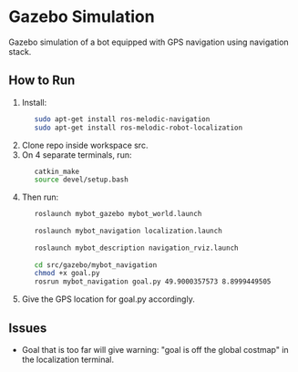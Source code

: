 # Gazebo Simulation
  Gazebo simulation of a bot equipped with GPS navigation using navigation stack.
  
## How to Run
   1. Install:
      ```bash
         sudo apt-get install ros-melodic-navigation
         sudo apt-get install ros-melodic-robot-localization
      ```
   2. Clone repo inside workspace src.
   3. On 4 separate terminals, run:
      ```bash
         catkin_make
         source devel/setup.bash
      ```
   4. Then run:
      ```bash
         roslaunch mybot_gazebo mybot_world.launch
         
         roslaunch mybot_navigation localization.launch
         
         roslaunch mybot_description navigation_rviz.launch
         
         cd src/gazebo/mybot_navigation
         chmod +x goal.py
         rosrun mybot_navigation goal.py 49.9000357573 8.8999449505
      ```
   5. Give the GPS location for goal.py accordingly.
   
## Issues
   - Goal that is too far will give warning: "goal is off the global costmap" in the localization terminal.

